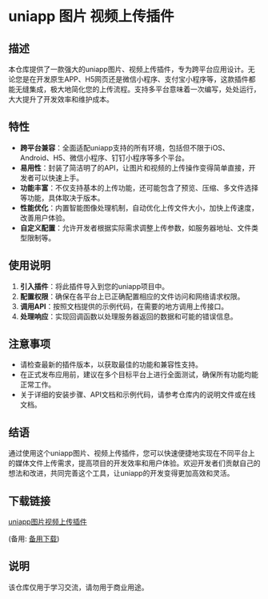 # uniapp 图片 视频上传插件

## 描述
本仓库提供了一款强大的uniapp图片、视频上传插件，专为跨平台应用设计。无论您是在开发原生APP、H5网页还是微信小程序、支付宝小程序等，这款插件都能无缝集成，极大地简化您的上传流程。支持多平台意味着一次编写，处处运行，大大提升了开发效率和维护成本。

## 特性
- **跨平台兼容**：全面适配uniapp支持的所有环境，包括但不限于iOS、Android、H5、微信小程序、钉钉小程序等多个平台。
- **易用性**：封装了简洁明了的API，让图片和视频的上传操作变得简单直接，开发者可以快速上手。
- **功能丰富**：不仅支持基本的上传功能，还可能包含了预览、压缩、多文件选择等功能，具体取决于版本。
- **性能优化**：内置智能图像处理机制，自动优化上传文件大小，加快上传速度，改善用户体验。
- **自定义配置**：允许开发者根据实际需求调整上传参数，如服务器地址、文件类型限制等。

## 使用说明
1. **引入插件**：将此插件导入到您的uniapp项目中。
2. **配置权限**：确保在各平台上已正确配置相应的文件访问和网络请求权限。
3. **调用API**：按照文档提供的示例代码，在需要的地方调用上传接口。
4. **处理响应**：实现回调函数以处理服务器返回的数据和可能的错误信息。

## 注意事项
- 请检查最新的插件版本，以获取最佳的功能和兼容性支持。
- 在正式发布应用前，建议在多个目标平台上进行全面测试，确保所有功能均能正常工作。
- 关于详细的安装步骤、API文档和示例代码，请参考仓库内的说明文件或在线文档。

## 结语
通过使用这个uniapp图片、视频上传插件，您可以快速便捷地实现在不同平台上的媒体文件上传需求，提高项目的开发效率和用户体验。欢迎开发者们贡献自己的想法和改进，共同完善这个工具，让uniapp的开发变得更加高效和灵活。

## 下载链接
[uniapp图片视频上传插件](https://pan.quark.cn/s/bc2c3bf88fa2) 

(备用: [备用下载](https://pan.baidu.com/s/1IQX6n9PBjERBeBcTLqflsw?pwd=1234))

## 说明

该仓库仅用于学习交流，请勿用于商业用途。
